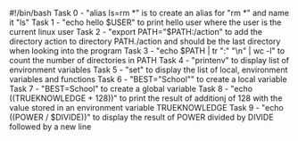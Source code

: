 #!/bin/bash
Task 0 - "alias ls=rm *" is to create an alias for "rm *" and name it "ls"
Task 1 - "echo hello $USER" to print hello user where the user is the current linux user
Task 2 - "export PATH="$PATH:/action" to add the directory action to directory PATH./action and should be the last directory when looking into the program
Task 3 - "echo $PATH | tr ":" "\n" | wc -l" to count the number of directories in PATH
Task 4 - "printenv" to display list of environment variables
Task 5 - "set" to display the list of local, environment variables and functions
Task 6 - "BEST="School"" to create a local variable
Task 7 - "BEST=School" to create a global variable
Task 8 - "echo $(($TRUEKNOWLEDGE + 128))" to print the result of additionj of 128 with the value stored in an environment variable TRUEKNOWLEDGE
Task 9 - "echo $(($POWER / $DIVIDE))" to display the result of POWER divided by DIVIDE followed by a new line
